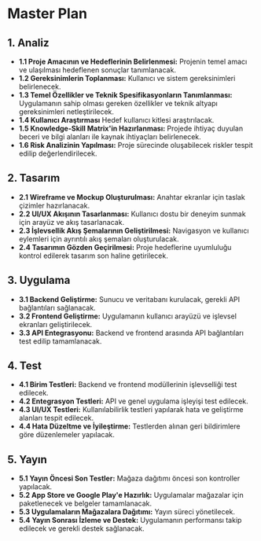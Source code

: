 # Master Plan

## 1. Analiz
- **1.1 Proje Amacının ve Hedeflerinin Belirlenmesi:** Projenin temel amacı ve ulaşılması hedeflenen sonuçlar tanımlanacak.
- **1.2 Gereksinimlerin Toplanması:** Kullanıcı ve sistem gereksinimleri belirlenecek.
- **1.3 Temel Özellikler ve Teknik Spesifikasyonların Tanımlanması:** Uygulamanın sahip olması gereken özellikler ve teknik altyapı gereksinimleri netleştirilecek.
- **1.4 Kullanıcı Araştırması** Hedef kullanıcı kitlesi araştırılacak.
- **1.5 Knowledge-Skill Matrix'in Hazırlanması:** Projede ihtiyaç duyulan beceri ve bilgi alanları ile kaynak ihtiyaçları belirlenecek.
- **1.6 Risk Analizinin Yapılması:** Proje sürecinde oluşabilecek riskler tespit edilip değerlendirilecek.

## 2. Tasarım
- **2.1 Wireframe ve Mockup Oluşturulması:** Anahtar ekranlar için taslak çizimler hazırlanacak.
- **2.2 UI/UX Akışının Tasarlanması:** Kullanıcı dostu bir deneyim sunmak için arayüz ve akış tasarlanacak.
- **2.3 İşlevsellik Akış Şemalarının Geliştirilmesi:** Navigasyon ve kullanıcı eylemleri için ayrıntılı akış şemaları oluşturulacak.
- **2.4 Tasarımın Gözden Geçirilmesi:** Proje hedeflerine uyumluluğu kontrol edilerek tasarım son haline getirilecek.

## 3. Uygulama
- **3.1 Backend Geliştirme:** Sunucu ve veritabanı kurulacak, gerekli API bağlantıları sağlanacak.
- **3.2 Frontend Geliştirme:** Uygulamanın kullanıcı arayüzü ve işlevsel ekranları geliştirilecek.
- **3.3 API Entegrasyonu:** Backend ve frontend arasında API bağlantıları test edilip tamamlanacak.

## 4. Test
- **4.1 Birim Testleri:** Backend ve frontend modüllerinin işlevselliği test edilecek.
- **4.2 Entegrasyon Testleri:** API ve genel uygulama işleyişi test edilecek.
- **4.3 UI/UX Testleri:** Kullanılabilirlik testleri yapılarak hata ve geliştirme alanları tespit edilecek.
- **4.4 Hata Düzeltme ve İyileştirme:** Testlerden alınan geri bildirimlere göre düzenlemeler yapılacak.

## 5. Yayın
- **5.1 Yayın Öncesi Son Testler:** Mağaza dağıtımı öncesi son kontroller yapılacak.
- **5.2 App Store ve Google Play'e Hazırlık:** Uygulamalar mağazalar için paketlenecek ve belgeler tamamlanacak.
- **5.3 Uygulamaların Mağazalara Dağıtımı:** Yayın süreci yönetilecek.
- **5.4 Yayın Sonrası İzleme ve Destek:** Uygulamanın performansı takip edilecek ve gerekli destek sağlanacak.
